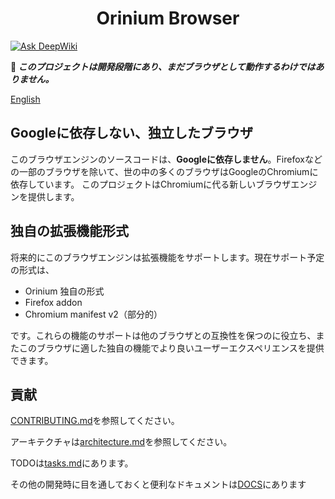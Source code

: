 <h1 align="center">Orinium Browser</h1>

[![Ask DeepWiki](https://deepwiki.com/badge.svg)](https://deepwiki.com/Orinas-github/Orinium-browser)

**🚧 _このプロジェクトは開発段階にあり、まだブラウザとして動作するわけではありません。_**

[English](./README.en.md)

## Googleに依存しない、独立したブラウザ
このブラウザエンジンのソースコードは、**Googleに依存しません**。Firefoxなどの一部のブラウザを除いて、世の中の多くのブラウザはGoogleのChromiumに依存しています。
このプロジェクトはChromiumに代る新しいブラウザエンジンを提供します。

## 独自の拡張機能形式
将来的にこのブラウザエンジンは拡張機能をサポートします。現在サポート予定の形式は、
* Orinium 独自の形式
* Firefox addon
* Chromium manifest v2（部分的）

です。これらの機能のサポートは他のブラウザとの互換性を保つのに役立ち、またこのブラウザに適した独自の機能でより良いユーザーエクスペリエンスを提供できます。

## 貢献
[CONTRIBUTING.md](./CONTRIBUTING.md)を参照してください。

アーキテクチャは[architecture.md](./docs/architecture.md)を参照してください。

TODOは[tasks.md](./tasks.md)にあります。

その他の開発時に目を通しておくと便利なドキュメントは[DOCS](./docs/)にあります


